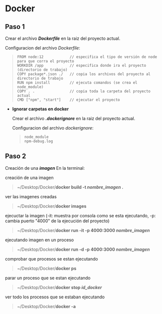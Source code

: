 # Docker

## Paso 1

Crear el archivo **_Dockerfile_** en la raiz del proyecto actual.

Configuracion del archivo _Dockerfile_:

> ```
> FROM node:12            // especifica el tipo de versión de node para que corra el proyecto
> WORKDIR /app            // especifica donde ira el proyecto (directorio de trabajo)
> COPY package*.json ./   // copia los archivos del proyecto al directorio de trabajo
> RUN npm install         // ejecuta comandos (se crea el node_module)
> COPY . .                // copia toda la carpeta del proyecto actual
> CMD ["npm", "start"]    // ejecutar el proyecto
> ```

- **Ignorar carpetas en docker**

  Crear el archivo _**.dockerignore**_ en la raiz del proyecto actual.

  Configuracion del archivo _dockerignore_:

  > ```
  > node_module
  > npm-debug.log
  > ```

## Paso 2

Creación de una **_imagen_**
En la terminal:

creación de una imagen

> ~/Desktop/Docker/**docker build -t _nombre_imagen_ .**

ver las imagenes creadas

> ~/Desktop/Docker/**docker images**

ejecuctar la imagen (-it: muestra por consola como se esta ejecutando, -p: cambia puerto "4000" de la ejecución del proyecto)

> ~/Desktop/Docker/**docker run -it -p 4000:3000 _nombre_imagen_**

ejecutando imagen en un proceso

> ~/Desktop/Docker/**docker run -d -p 4000:3000 _nombre_imagen_**

comprobar que procesos se estan ejecutando

> ~/Desktop/Docker/**docker ps**

parar un proceso que se estan ejecutando

> ~/Desktop/Docker/**docker stop _id_docker_**

ver todo los procesos que se estaban ejecutando

> ~/Desktop/Docker/**docker -a**
